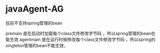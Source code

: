 # javaAgent-AG
目前不支持spring管理的bean


premain 是在启动时加载每个class文件修改字节码  ，所以spring管理的bean也能生效
agentmain 是在运行时候修改每个class文件修改字节码  ，所以spring的singleton管理的bean不能生效，
